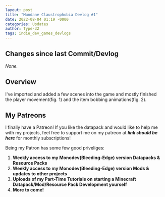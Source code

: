 ```yaml
---
layout: post
title: "Mundane Claustrophobia Devlog #1"
date: 2022-08-04 01:19 -0000
categories: Updates
author: Type-32
tags: indie_dev_games_devlogs
---
```


## Changes since last Commit/Devlog
*None.*

## Overview
I've imported and added a few scenes into the game and mostly finished the player movement(fig. 1) and the item bobbing animations(fig. 2).


## My Patreons
I finally have a Patreon! If you like the datapack and would like to help me with my projects, feel free to support me on my patreon at **_link should be here_** for monthly subscriptions!

Being my Patron has some few good priveliges:
1. **Weekly access to my Monodev(Bleeding-Edge) version Datapacks & Resource Packs**
2. **Weekly access to my Monodev(Bleeding-Edge) version Mods & updates to other projects**
3. **Uploads of my Part-Time Tutorials on starting a Minecraft Datapack/Mod/Resource Pack Development yourself**
4. **More to come!**